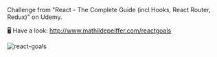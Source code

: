 Challenge from "React - The Complete Guide (incl Hooks, React Router, Redux)" on Udemy.

🖥 Have a look: http://www.mathildepeiffer.com/reactgoals 

![react-goals](https://user-images.githubusercontent.com/86634734/136645492-6b743096-3e1a-4dcb-b70c-4ebebb397a3b.png)

